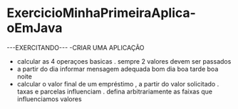# ExercicioMinhaPrimeiraAplica-oEmJava
---EXERCITANDO--- 
-CRIAR UMA APLICAÇÃO 
- calcular as 4 operaçoes basicas . sempre 2 valores devem ser passados 
- a partir do dia informar mensagem adequada bom dia boa tarde boa noite 
- calcular o valor final de um empréstimo , a partir do valor solicitado .
taxas e parcelas influenciam .
defina arbitrariamente as faixas que influenciamos valores

